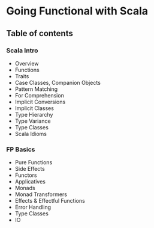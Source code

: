 # Going Functional with Scala

## Table of contents
### Scala Intro
- Overview
- Functions
- Traits
- Case Classes, Companion Objects
- Pattern Matching
- For Comprehension
- Implicit Conversions
- Implicit Classes
- Type Hierarchy
- Type Variance
- Type Classes
- Scala Idioms


### FP Basics

- Pure Functions
- Side Effects
- Functors
- Applicatives
- Monads
- Monad Transformers
- Effects & Effectful Functions
- Error Handling
- Type Classes
- IO
